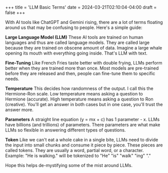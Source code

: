 +++
title = 'LLM Basic Terms'
date = 2024-03-21T02:10:04-04:00
draft = false
+++

With AI tools like ChatGPT and Gemini rising, there are a lot of terms floating around us that may be confusing to people. Here's a simple guide:

**Large Language Model (LLM)**
These AI tools are trained on human languages and thus are called language models. They are called large because they are trained on obscene amount of data. Imagine a large whale opening its mouth with everything going inside. That's LLM with text.

**Fine-Tuning**
Like French Fries taste better with double frying, LLMs perform better when they are trained more than once. Most models are pre-trained before they are released and then, people can fine-tune them to specific needs. 

**Temperature**
This decides how randomness of the output. I call this the Hermione-Ron scale. Low temperature means asking a question to Hermione (accurate). High temperature means asking a question to Ron (creative). You'll get an answer in both cases but in one case, you'll trust the answer more. 

**Parameters**
A straight line equation (y = mx + c) has 1 parameter - x. LLMs have billions (and trillions) of parameters. There parameters are what make LLMs so flexible in answering different types of questions. 

**Token**
Like we can't eat a whole cake in a single bite, LLMs need to divide the input into small chunks and consume it piece by piece. These pieces are called tokens. They are usually a word, partial word, or a character. Example: "He is walking." will be tokenized to "He" "is" "walk" "ing" "."

Hope this helps de-mystifying some of the mist around LLMs.
